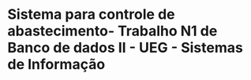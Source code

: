 <h1>Sistema para controle de abastecimento- Trabalho N1 de Banco de dados II - UEG - Sistemas de Informação</h1>
